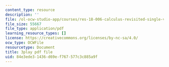 ```yaml
---
content_type: resource
description: ''
file: /ol-ocw-studio-app/courses/res-18-006-calculus-revisited-single-variable-calculus-fall-2010/84e3ede31436d69ef767577c3c885a9f_dNyLGmiYQY0.pdf
file_size: 55667
file_type: application/pdf
learning_resource_types: []
license: https://creativecommons.org/licenses/by-nc-sa/4.0/
ocw_type: OCWFile
resourcetype: Document
title: 3play pdf file
uid: 84e3ede3-1436-d69e-f767-577c3c885a9f
---
```

